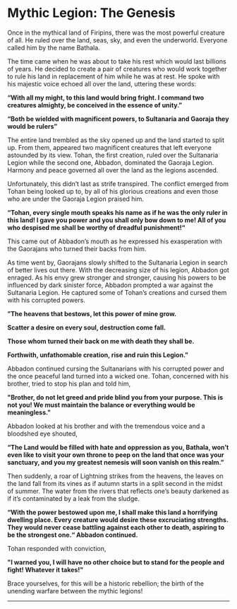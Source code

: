 # Mythic Legion: The Genesis

Once in the mythical land of Firipins, there was the most powerful creature of all. He ruled over the land, seas, sky, and even the underworld. Everyone called him by the name Bathala.

The time came when he was about to take his rest which would last billions of years. He decided to create a pair of creatures who would work together to rule his land in replacement of him while he was at rest. He spoke with his majestic voice echoed all over the land, uttering these words:

**“With all my might, to this land would bring fright. I command two creatures almighty, be conceived in the essence of unity.”**

**“Both be wielded with magnificent powers, to Sultanaria and Gaoraja they would be rulers”**

The entire land trembled as the sky opened up and the land started to split up. From them, appeared two magnificent creatures that left everyone astounded by its view. Tohan, the first creation, ruled over the Sultanaria Legion while the second one, Abbadon, dominated the Gaoraja Legion. Harmony and peace governed all over the land as the legions ascended.

Unfortunately, this didn’t last as strife transpired. The conflict emerged from Tohan being looked up to, by all of his glorious creations and even those who are under the Gaoraja Legion praised him.

**“Tohan, every single mouth speaks his name as if he was the only ruler in this land! I gave you power and you shall only bow down to me! All of you who despised me shall be worthy of dreadful punishment!“**

This came out of Abbadon’s mouth as he expressed his exasperation with the Gaorajans who turned their backs from him.

As time went by, Gaorajans slowly shifted to the Sultanaria Legion in search of better lives out there. With the decreasing size of his legion, Abbadon got enraged. As his envy grew stronger and stronger, causing his powers to be influenced by dark sinister force, Abbadon prompted a war against the Sultanaria Legion. He captured some of Tohan’s creations and cursed them with his corrupted powers.

**”The heavens that bestows, let this power of mine grow.**&#x20;

**Scatter a desire on every soul, destruction come fall.**&#x20;

**Those whom turned their back on me with death they shall be.**&#x20;

**Forthwith, unfathomable creation, rise and ruin this Legion.”**

Abbadon continued cursing the Sultanarians with his corrupted power and the once peaceful land turned into a wicked one. Tohan, concerned with his brother, tried to stop his plan and told him,

**"Brother, do not let greed and pride blind you from your purpose. This is not you! We must maintain the balance or everything would be meaningless."**

Abbadon looked at his brother and with the tremendous voice and a bloodshed eye shouted,

**“The Land would be filled with hate and oppression as you, Bathala, won’t even like to visit your own throne to peep on the land that once was your sanctuary, and you my greatest nemesis will soon vanish on this realm.”**

Then suddenly, a roar of Lightning strikes from the heavens, the leaves on the land fall from its vines as if autumn starts in a split second in the midst of summer. The water from the rivers that reflects one’s beauty darkened as if it’s contaminated by a leak from the sludge.

**“With the power bestowed upon me, I shall make this land a horrifying dwelling place. Every creature would desire these excruciating strengths. They would never cease battling against each other to death, aspiring to be the strongest one.“ Abbadon continued.**

Tohan responded with conviction,

**"I warned you, I will have no other choice but to stand for the people and fight! Whatever it takes!"**

Brace yourselves, for this will be a historic rebellion; the birth of the unending warfare between the mythic legions!

****

